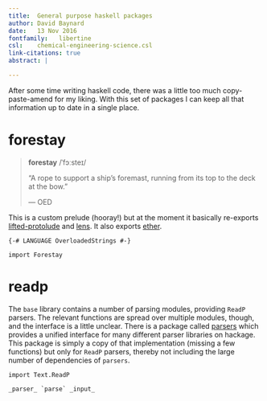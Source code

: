 ```yaml
---
title:  General purpose haskell packages  
author: David Baynard  
date:   13 Nov 2016  
fontfamily:   libertine
csl:    chemical-engineering-science.csl
link-citations: true
abstract: |  

---
```


After some time writing haskell code, there was a little too much copy-paste-amend for my liking.
With this set of packages I can keep all that information up to date in a single place.

# forestay

> **forestay** /ˈfɔːsteɪ/
>
> “A rope to support a ship’s foremast, running from its top to the deck at the bow.”
>
> ― OED

This is a custom prelude (hooray!) but at the moment it basically re-exports [lifted-protolude](https://github.com/parsonsmatt/lifted-protolude) and [lens](https://github.com/ekmett/lens).
It also exports [ether](https://hackage.haskell.org/package/ether).

    {-# LANGUAGE OverloadedStrings #-}

    import Forestay

# readp

The `base` library contains a number of parsing modules, providing `ReadP` parsers.
The relevant functions are spread over multiple modules, though, and the interface is a little unclear.
There is a package called [parsers](https://github.com/ekmett/parsers) which provides a unified interface for many different parser libraries on hackage.
This package is simply a copy of that implementation (missing a few functions) but only for `ReadP` parsers, thereby not including the large number of dependencies of `parsers`.

    import Text.ReadP

    _parser_ `parse` _input_

